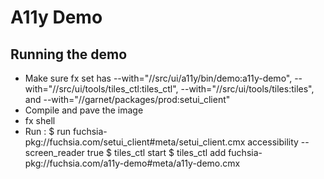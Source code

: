 # A11y Demo

## Running the demo
* Make sure fx set has --with="//src/ui/a11y/bin/demo:a11y-demo",
  --with="//src/ui/tools/tiles_ctl:tiles_ctl", --with="//src/ui/tools/tiles:tiles", and
  --with="//garnet/packages/prod:setui_client"
* Compile and pave the image
* fx shell
* Run :
  $ run fuchsia-pkg://fuchsia.com/setui_client#meta/setui_client.cmx accessibility --screen_reader true
  $ tiles_ctl start
  $ tiles_ctl add fuchsia-pkg://fuchsia.com/a11y-demo#meta/a11y-demo.cmx
